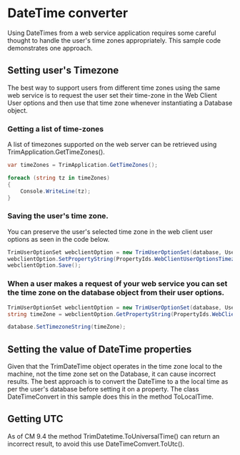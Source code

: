 ﻿# DateTime converter
Using DateTimes from a web service application requires some careful thought to handle the user's time zones appropriately.  This sample code demonstrates one approach.


## Setting user's Timezone
The best way to support users from different time zones using the same web service is to request the user set their time-zone in the Web Client User options and then use that time zone whenever instantiating a Database object.

### Getting a list of time-zones
A list of timezones supported on the web server can be retrieved using TrimApplication.GetTimeZones().

```.cs
var timeZones = TrimApplication.GetTimeZones();

foreach (string tz in timeZones)
{
	Console.WriteLine(tz);
}
```

### Saving the user's time zone.
You can preserve the user's selected time zone in the web client user options as seen in the code below.

```.cs
TrimUserOptionSet webclientOption = new TrimUserOptionSet(database, UserOptionSetIds.WebClient);
webclientOption.SetPropertyString(PropertyIds.WebClientUserOptionsTimezone, "(UTC + 02:00) Tripoli");
webclientOption.Save();
```

### When a user makes a request of your web service you can set the time zone on the database object from their user options.

```.cs
TrimUserOptionSet webclientOption = new TrimUserOptionSet(database, UserOptionSetIds.WebClient);
string timeZone = webclientOption.GetPropertyString(PropertyIds.WebClientUserOptionsTimezone);

database.SetTimezoneString(timeZone);
```

## Setting the value of DateTime properties
Given that the TrimDateTime object operates in the time zone local to the machine, not the time zone set on the Database, it can cause incorrect results.  The best approach is to convert the DateTime to a the local time as per the user's database before setting it on a property.  The class DateTimeConvert in this sample does this in the method ToLocalTime.


## Getting UTC
As of CM 9.4 the method TrimDatetime.ToUniversalTime() can return an incorrect result, to avoid this use DateTimeComvert.ToUtc().
